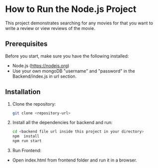 # How to Run the Node.js Project

This project demonstrates searching for any movies for that you want to write a review or view reviews of the movie.

## Prerequisites

Before you start, make sure you have the following installed:

- Node.js (https://nodejs.org)
- Use your own mongoDB "username" and "password" in the Backend/index.js in url section.
  
## Installation

1. Clone the repository:
   ```bash
   git clone <repository-url>

2. Install all the dependencies for backend and run:
   ```bash
   cd <backend file url inside this project in your directory>
   npm  install
   npm run start

3. Run Frontend:
- Open index.html from frontend folder and run it in a browser.
